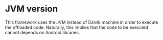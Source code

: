 JVM version
===========

This framework uses the JVM instead of Dalvik machine in order to execute the offloaded code. Naturally, this implies that the code to be executed cannot depends on Android libraries.
